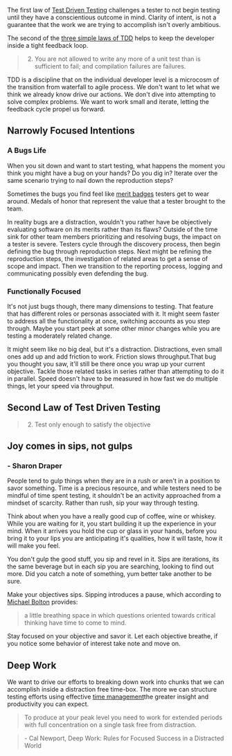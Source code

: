 
The first law of [Test Driven Testing]() challenges a tester to not begin testing until they have a conscientious outcome in mind. Clarity of intent, is not a guarantee that the work we are trying to accomplish isn't overly ambitious.

The second of the [three simple laws of TDD](http://programmer.97things.oreilly.com/wiki/index.php/The_Three_Laws_of_Test-Driven_Development) helps to keep the developer inside a tight feedback loop. 

>2. You are not allowed to write any more of a unit test than is sufficient to fail; and compilation failures are failures.

TDD is a discipline that on the individual developer level is a microcosm of the transition from waterfall to agile process.  We don't want to let what we think we already know drive our actions. We don't dive into attempting to solve complex problems. We want to work small and iterate, letting the feedback cycle propel us forward. 

## Narrowly Focused Intentions

### A Bugs Life
When you sit down and want to start testing, what happens the moment you think you might have a bug on your hands? Do you dig in? Iterate over the same scenario trying to nail down the reproduction steps? 

Sometimes the bugs you find feel like [merit badges](http://meritbadge.org/wiki/index.php/Main_Page) testers get to wear around. Medals of honor that represent the value that a tester brought to the team. 

In reality bugs are a distraction, wouldn't you rather have be objectively evaluating software on its merits rather than its flaws? Outside of the time sink for other team members prioritizing and resolving bugs, the impact on a tester is severe. Testers cycle through the discovery process, then begin defining the bug through reproduction steps. Next might be refining the reproduction steps, the investigation of related areas to get a sense of scope and impact. Then we transition to the reporting process, logging and communicating possibly even defending the bug.

### Functionally Focused
It's not just bugs though, there many dimensions to testing. That feature that has different roles or personas associated with it. It might seem faster to address all the functionality at once, switching accounts as you step through. Maybe you start peek at some other minor changes while you are testing a moderately related change. 

It might seem like no big deal, but it's a distraction. Distractions, even small ones add up and add friction to work. Friction slows throughput.That bug you thought you saw, it'll still be there once you wrap up your current objective. Tackle those related tasks in series rather than attempting to do it in parallel. Speed doesn't have to be measured in how fast we do multiple things, let your speed via throughput.

## Second Law of Test Driven Testing 
> 2. Test only enough to satisfy the objective

## Joy comes in sips, not gulps 
### \- Sharon Draper

People tend to gulp things when they are in a rush or aren't in a position to savor something. Time is a precious resource, and while testers need to be mindful of time spent testing, it shouldn't be an activity approached from a mindset of scarcity. Rather than rush, sip your way through testing. 

Think about when you have a really good cup of coffee, wine or whiskey. While you are waiting for it, you start building it up the experience in your mind. When it arrives you hold the cup or glass in your hands, before you bring it to your lips you are anticipating it's qualities, how it will taste, how it will make you feel. 
 
You don't gulp the good stuff, you sip and revel in it. Sips are iterations, its the same beverage but in each sip you are searching, looking to find out more. Did you catch a note of something, yum better take another to be sure. 
 
Make your objectives sips. Sipping introduces a pause, which according to [Michael Bolton](http://www.developsense.com/blog/2014/01/the-pause/) provides:
> a little breathing space in which questions oriented towards critical thinking have time to come to mind. 

Stay focused on your objective and savor it. Let each objective breathe, if you notice some behavior of interest take note and move on. 

## Deep Work

We want to drive our efforts to breaking down work into chunks that we can accomplish inside a distraction free time-box. The more we can structure testing efforts using effective [time management](http://www.brendanconnolly.net/a-time-for-test/)the greater insight and productivity you can expect.

> To produce at your peak level you need to work for extended periods with full concentration on a single task free from distraction.

 >\- Cal Newport, Deep Work: Rules for Focused Success in a Distracted World 

